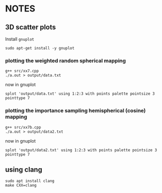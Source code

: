 # NOTES



## 3D scatter plots

Install `gnuplot`

```
sudo apt-get install -y gnuplot
```

### plotting the weighted random spherical mapping


```
g++ src/xx7.cpp
./a.out > output/data.txt
```

now in gnuplot

```
splot 'output/data.txt' using 1:2:3 with points palette pointsize 3 pointtype 7
```

### plotting the importance sampling hemispherical (cosine) mapping


```
g++ src/xx7b.cpp
./a.out > output/data2.txt
```

now in gnuplot

```
splot 'output/data2.txt' using 1:2:3 with points palette pointsize 3 pointtype 7
```


## using clang

```
sudo apt install clang
make CXX=clang
```
